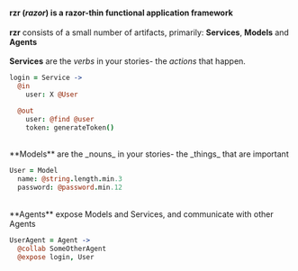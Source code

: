 #### **rzr** (_razor_) is a razor-thin functional application framework 

**rzr** consists of a small number of artifacts, primarily: **Services**, **Models** and **Agents**
<br><br>
**Services** are the _verbs_ in your stories- the _actions_ that happen.

```coffeescript
login = Service ->
  @in 
    user: X @User

  @out
    user: @find @user
    token: generateToken()
```
<br>
**Models** are the _nouns_ in your stories- the _things_ that are important

```coffeescript
User = Model
  name: @string.length.min.3
  password: @password.min.12
```
<br>
**Agents** expose Models and Services, and communicate with other Agents

```coffeescript
UserAgent = Agent ->
  @collab SomeOtherAgent
  @expose login, User
```
